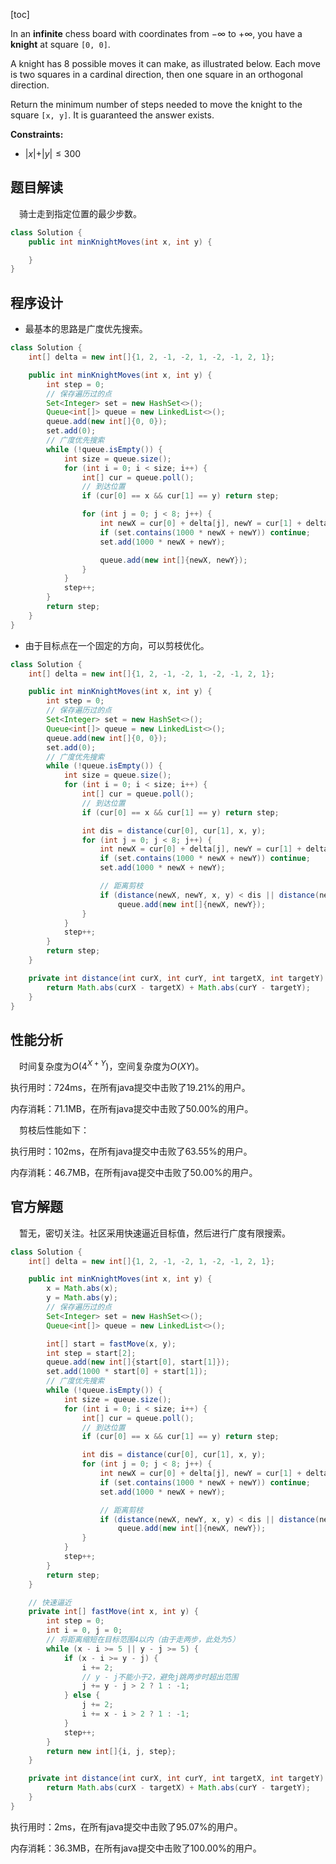 [toc]

In an **infinite** chess board with coordinates from $-\infty$ to $+\infty$, you have a **knight** at square `[0, 0]`.

A knight has 8 possible moves it can make, as illustrated below. Each move is two squares in a cardinal direction, then one square in an orthogonal direction.

Return the minimum number of steps needed to move the knight to the square `[x, y]`.  It is guaranteed the answer exists.



**Constraints:**

- $\vert x\vert + \vert y\vert \le 300$



## 题目解读

&emsp;骑士走到指定位置的最少步数。

```java
class Solution {
    public int minKnightMoves(int x, int y) {

    }
}
```

## 程序设计

* 最基本的思路是广度优先搜索。

```java
class Solution {
    int[] delta = new int[]{1, 2, -1, -2, 1, -2, -1, 2, 1};

    public int minKnightMoves(int x, int y) {
        int step = 0;
        // 保存遍历过的点
        Set<Integer> set = new HashSet<>();
        Queue<int[]> queue = new LinkedList<>();
        queue.add(new int[]{0, 0});
        set.add(0);
        // 广度优先搜索
        while (!queue.isEmpty()) {
            int size = queue.size();
            for (int i = 0; i < size; i++) {
                int[] cur = queue.poll();
                // 到达位置
                if (cur[0] == x && cur[1] == y) return step;

                for (int j = 0; j < 8; j++) {
                    int newX = cur[0] + delta[j], newY = cur[1] + delta[j + 1];
                    if (set.contains(1000 * newX + newY)) continue;
                    set.add(1000 * newX + newY);

                    queue.add(new int[]{newX, newY});
                }
            }
            step++;
        }
        return step;
    }
}
```

* 由于目标点在一个固定的方向，可以剪枝优化。

```java
class Solution {
    int[] delta = new int[]{1, 2, -1, -2, 1, -2, -1, 2, 1};

    public int minKnightMoves(int x, int y) {
        int step = 0;
        // 保存遍历过的点
        Set<Integer> set = new HashSet<>();
        Queue<int[]> queue = new LinkedList<>();
        queue.add(new int[]{0, 0});
        set.add(0);
        // 广度优先搜索
        while (!queue.isEmpty()) {
            int size = queue.size();
            for (int i = 0; i < size; i++) {
                int[] cur = queue.poll();
                // 到达位置
                if (cur[0] == x && cur[1] == y) return step;

                int dis = distance(cur[0], cur[1], x, y);
                for (int j = 0; j < 8; j++) {
                    int newX = cur[0] + delta[j], newY = cur[1] + delta[j + 1];
                    if (set.contains(1000 * newX + newY)) continue;
                    set.add(1000 * newX + newY);

                    // 距离剪枝
                    if (distance(newX, newY, x, y) < dis || distance(newX, newY, x, y) < 4)
                        queue.add(new int[]{newX, newY});
                }
            }
            step++;
        }
        return step;
    }

    private int distance(int curX, int curY, int targetX, int targetY) {
        return Math.abs(curX - targetX) + Math.abs(curY - targetY);
    }
}
```

## 性能分析

&emsp;时间复杂度为$O(4^{X+Y})$，空间复杂度为$O(XY)$。

执行用时：724ms，在所有java提交中击败了19.21%的用户。

内存消耗：71.1MB，在所有java提交中击败了50.00%的用户。

&emsp;剪枝后性能如下：

执行用时：102ms，在所有java提交中击败了63.55%的用户。

内存消耗：46.7MB，在所有java提交中击败了50.00%的用户。

## 官方解题

&emsp;暂无，密切关注。社区采用快速逼近目标值，然后进行广度有限搜索。

```java
class Solution {
    int[] delta = new int[]{1, 2, -1, -2, 1, -2, -1, 2, 1};

    public int minKnightMoves(int x, int y) {
        x = Math.abs(x);
        y = Math.abs(y);
        // 保存遍历过的点
        Set<Integer> set = new HashSet<>();
        Queue<int[]> queue = new LinkedList<>();

        int[] start = fastMove(x, y);
        int step = start[2];
        queue.add(new int[]{start[0], start[1]});
        set.add(1000 * start[0] + start[1]);
        // 广度优先搜索
        while (!queue.isEmpty()) {
            int size = queue.size();
            for (int i = 0; i < size; i++) {
                int[] cur = queue.poll();
                // 到达位置
                if (cur[0] == x && cur[1] == y) return step;

                int dis = distance(cur[0], cur[1], x, y);
                for (int j = 0; j < 8; j++) {
                    int newX = cur[0] + delta[j], newY = cur[1] + delta[j + 1];
                    if (set.contains(1000 * newX + newY)) continue;
                    set.add(1000 * newX + newY);

                    // 距离剪枝
                    if (distance(newX, newY, x, y) < dis || distance(newX, newY, x, y) < 4)
                        queue.add(new int[]{newX, newY});
                }
            }
            step++;
        }
        return step;
    }

    // 快速逼近
    private int[] fastMove(int x, int y) {
        int step = 0;
        int i = 0, j = 0;
        // 将距离缩短在目标范围4以内（由于走两步，此处为5）
        while (x - i >= 5 || y - j >= 5) {
            if (x - i >= y - j) {
                i += 2;
                // y - j不能小于2，避免j跳两步时超出范围
                j += y - j > 2 ? 1 : -1;
            } else {
                j += 2;
                i += x - i > 2 ? 1 : -1;
            }
            step++;
        }
        return new int[]{i, j, step};
    }

    private int distance(int curX, int curY, int targetX, int targetY) {
        return Math.abs(curX - targetX) + Math.abs(curY - targetY);
    }
}
```

执行用时：2ms，在所有java提交中击败了95.07%的用户。

内存消耗：36.3MB，在所有java提交中击败了100.00%的用户。